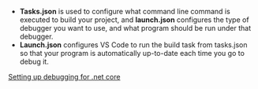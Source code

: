 * __Tasks.json__ is used to configure what command line command is executed to build your project, and __launch.json__ configures the type of debugger you want to use, and what program should be run under that debugger.
* __Launch.json__ configures VS Code to run the build task from tasks.json so that your program is automatically up-to-date each time you go to debug it.

[Setting up debugging for .net core](https://github.com/OmniSharp/omnisharp-vscode/blob/master/debugger.md)